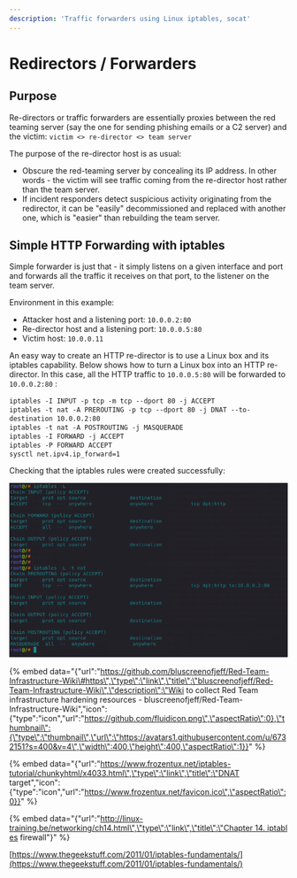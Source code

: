 ```yaml
---
description: 'Traffic forwarders using Linux iptables, socat'
---
```


# Redirectors / Forwarders

## Purpose

Re-directors or traffic forwarders are essentially proxies between the red teaming server \(say the one for sending phishing emails or a C2 server\) and the victim: `victim <> re-director <> team server`

The purpose of the re-director host is as usual:

* Obscure the red-teaming server by concealing its IP address. In other words - the victim will see traffic coming from the re-director host rather than the team server.
* If incident responders detect suspicious activity originating from the redirector, it can be "easily" decommissioned and replaced with another one, which is "easier" than rebuilding the team server.

## Simple HTTP Forwarding with iptables

Simple forwarder is just that - it simply listens on a given interface and port and forwards all the traffic it receives on that port, to the listener on the team server.

Environment in this example:

* Attacker host and a listening port: `10.0.0.2:80`
* Re-director host and a listening port: `10.0.0.5:80`
* Victim host: `10.0.0.11`

An easy way to create an HTTP re-director is to use a Linux box and its iptables capability. Below shows how to turn a Linux box into an HTTP re-director. In this case, all the HTTP traffic to `10.0.0.5:80` will be forwarded to `10.0.0.2:80` :

```text
iptables -I INPUT -p tcp -m tcp --dport 80 -j ACCEPT
iptables -t nat -A PREROUTING -p tcp --dport 80 -j DNAT --to-destination 10.0.0.2:80
iptables -t nat -A POSTROUTING -j MASQUERADE
iptables -I FORWARD -j ACCEPT
iptables -P FORWARD ACCEPT
sysctl net.ipv4.ip_forward=1
```

Checking that the iptables rules were created successfully:

![](../../.gitbook/assets/redirectors-iptables.png)

{% embed data="{\"url\":\"https://github.com/bluscreenofjeff/Red-Team-Infrastructure-Wiki\#https\",\"type\":\"link\",\"title\":\"bluscreenofjeff/Red-Team-Infrastructure-Wiki\",\"description\":\"Wiki to collect Red Team infrastructure hardening resources - bluscreenofjeff/Red-Team-Infrastructure-Wiki\",\"icon\":{\"type\":\"icon\",\"url\":\"https://github.com/fluidicon.png\",\"aspectRatio\":0},\"thumbnail\":{\"type\":\"thumbnail\",\"url\":\"https://avatars1.githubusercontent.com/u/6732151?s=400&v=4\",\"width\":400,\"height\":400,\"aspectRatio\":1}}" %}

{% embed data="{\"url\":\"https://www.frozentux.net/iptables-tutorial/chunkyhtml/x4033.html\",\"type\":\"link\",\"title\":\"DNAT target\",\"icon\":{\"type\":\"icon\",\"url\":\"https://www.frozentux.net/favicon.ico\",\"aspectRatio\":0}}" %}

{% embed data="{\"url\":\"http://linux-training.be/networking/ch14.html\",\"type\":\"link\",\"title\":\"Chapter 14. iptables firewall\"}" %}

[https://www.thegeekstuff.com/2011/01/iptables-fundamentals/](https://www.thegeekstuff.com/2011/01/iptables-fundamentals/)

